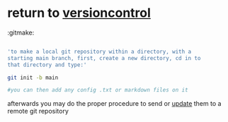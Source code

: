 
# return to [versioncontrol](versioncontrol)

:gitmake:

```sh

'to make a local git repository within a directory, with a
starting main branch, first, create a new directory, cd in to
that directory and type:'

git init -b main

#you can then add any config .txt or markdown files on it

```
afterwards you may do the proper procedure to send or [update](gitpush) 
them to a remote git repository

